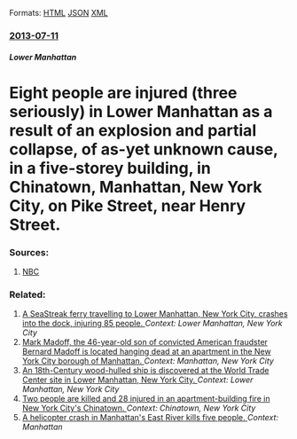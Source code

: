 
Formats: [HTML](/news/2013/07/11/eight-people-are-injured-three-seriously-in-lower-manhattan-as-a-result-of-an-explosion-and-partial-collapse-of-as-yet-unknown-cause-in.html)  [JSON](/news/2013/07/11/eight-people-are-injured-three-seriously-in-lower-manhattan-as-a-result-of-an-explosion-and-partial-collapse-of-as-yet-unknown-cause-in.json)  [XML](/news/2013/07/11/eight-people-are-injured-three-seriously-in-lower-manhattan-as-a-result-of-an-explosion-and-partial-collapse-of-as-yet-unknown-cause-in.xml)  

### [2013-07-11](/news/2013/07/11/index.md)

##### Lower Manhattan
# Eight people are injured (three seriously) in Lower Manhattan as a result of an explosion and partial collapse, of as-yet unknown cause, in a five-storey building, in Chinatown, Manhattan, New York City, on Pike Street, near Henry Street. 




### Sources:

1. [NBC](http://usnews.nbcnews.com/_news/2013/07/11/19418448-fire-blast-in-nycs-chinatown-injure-8?lite)

### Related:

1. [A SeaStreak ferry travelling to Lower Manhattan, New York City, crashes into the dock, injuring 85 people. ](/news/2013/01/9/a-seastreak-ferry-travelling-to-lower-manhattan-new-york-city-crashes-into-the-dock-injuring-85-people.md) _Context: Lower Manhattan, New York City_
2. [Mark Madoff, the 46-year-old son of convicted American fraudster Bernard Madoff is located hanging dead at an apartment in the New York City borough of Manhattan. ](/news/2010/12/11/mark-madoff-the-46-year-old-son-of-convicted-american-fraudster-bernard-madoff-is-located-hanging-dead-at-an-apartment-in-the-new-york-city.md) _Context: Manhattan, New York City_
3. [An 18th-Century wood-hulled ship is discovered at the World Trade Center site in Lower Manhattan, New York City. ](/news/2010/07/14/an-18th-century-wood-hulled-ship-is-discovered-at-the-world-trade-center-site-in-lower-manhattan-new-york-city.md) _Context: Lower Manhattan, New York City_
4. [ Two people are killed and 28 injured in an apartment-building fire in New York City's Chinatown. ](/news/2009/02/24/two-people-are-killed-and-28-injured-in-an-apartment-building-fire-in-new-york-city-s-chinatown.md) _Context: Chinatown, New York City_
5. [A helicopter crash in Manhattan's East River kills five people. ](/news/2018/03/11/a-helicopter-crash-in-manhattan-s-east-river-kills-five-people.md) _Context: Manhattan_

